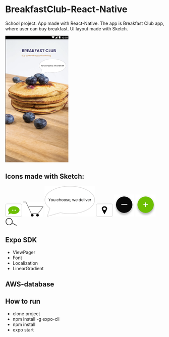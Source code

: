 # BreakfastClub-React-Native

School project. App made with React-Native. The app is Breakfast Club app, where user can buy breakfast.
UI layout made with Sketch.


<img src="mainpageui.png" alt="drawing" width="200" height="400"/>

## Icons made with Sketch:

![icon](contact2.png)
![icon](CART12png.png)
![icon](Group.png)
![icon](location2.png)
![icon](minusbutton.png)
![icon](plusbutton.png)
![icon](search.png)

## Expo SDK
- ViewPager
- Font
- Localization
- LinearGradient

## AWS-database

## How to run
- clone project
- npm install -g expo-cli
- npm install
- expo start

